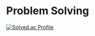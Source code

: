 # Problem Solving


[![Solved.ac Profile](http://mazassumnida.wtf/api/v2/generate_badge?boj=senzoo)](https://solved.ac/senzoo/)
